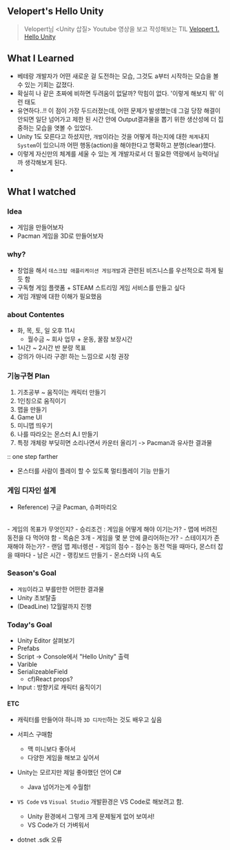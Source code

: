 ## Velopert's Hello Unity

> Velopert님 <Unity 삽질> Youtube 영상을 보고 작성해보는 TIL 
[Velopert 1. Hello Unity](https://youtu.be/_w14ir-ImwU)


## What I Learned 

- 베테랑 개발자가 어떤 새로운 걸 도전하는 모습, 그것도 a부터 시작하는 모습을 볼 수 있는 기회는 값졌다. 
- 확실히 나 같은 초짜에 비하면 두려움이 없달까? 막힘이 없다. '이렇게 해보지 뭐' 이런 태도 
- 유연하다..!! 이 점이 가장 두드러졌는데, 어떤 문제가 발생했는데 그걸 당장 해결이 안되면 일단 넘어가고 제한 된 시간 안에 Output결과물을 뽑기 위한 생산성에 더 집중하는 모습을 엿볼 수 있었다. 
- Unity 1도 모른다고 하셨지만, `개발`이라는 것을 어떻게 하는지에 대한 `체계`내지 `System`이 있으니까 어떤 행동(action)을 해야한다고 명확하고 분명(clear)했다.
- 이렇게 자신만의 체계를 세울 수 있는 게 개발자로서 더 필요한 역량에서 능력아닐까 생각해보게 된다.  
-

## What I watched 

### Idea
- 게임을 만들어보자 
- Pacman 게임을 3D로 만들어보자 

### why? 
- 창업을 해서 `데스크탑 애플리케이션 게임개발`과 관련된 비즈니스를 우선적으로 하게 될듯 함
- 구독형 게임 플랫폼 + STEAM 스트리밍 게임 서비스를 만들고 싶다 
- 게임 개발에 대한 이해가 필요했음 

### about Contentes
- 화, 목, 토, 일 오후 11시 
    - 월수금 ~ 회사 업무 + 운동, 꿀잠 보장시간 
- 1시간 ~ 2시간 반 분량 목표 
- 강의가 아니라 구경! 하는 느낌으로 시청 권장 


### 기능구현 Plan 
1. 기초공부 ~ 움직이는 캐릭터 만들기
2. 1인칭으로 움직이기 
3. 맵을 만들기 
4. Game UI 
5. 미니맵 띄우기 
6. 나를 따라오는 몬스터 A.I 만들기
7. 특정 개체랑 부딪히면 소리나면서 카운터 올리기 
-> Pacman과 유사한 결과물 

:: one step farther
- 몬스터를 사람이 플레이 할 수 있도록 멀티플레이 기능 만들기 


### 게임 디자인 설계
- Reference) 구글 Pacman, 슈퍼마리오 
</br>
- 게임의 목표가 무엇인지?
- 승리조건 : 게임을 어떻게 해야 이기는가? 
    - 맵에 버려진 동전을 다 먹어야 함 
    - 목숨은 3개 
- 게임을 몇 분 안에 클리어하는가? 
- 스테이지가 존재해야 하는가?
- 랜덤 맵 제너렝션
- 게임의 점수
    - 점수는 동전 먹을 때마다, 몬스터 잡을 때마다 
    - 남은 시간 
    - 랭킹보드 만들기 
- 몬스터와 나의 속도 


### Season's Goal 
- `게임`이라고 부를만한 어떤한 결과물 
- Unity 초보탈출 
- (DeadLine) 12월말까지 진행  


### Today's Goal 
- Unity Editor 살펴보기 
- Prefabs
- Script -> Console에서 "Hello Unity" 출력
- Varible 
- SerializeableField 
    - cf)React props?
- Input : 방향키로 캐릭터 움직이기 

#### ETC 
- 캐릭터를 만들어야 하니까 `3D 디자인`하는 것도 배우고 싶음
- 서피스 구매함 
    - 맥 미니보다 좋아서
    - 다양한 게임을 해보고 싶어서
- Unity는 모르지만 제일 좋아했던 언어 C# 
    - Java 넘어가는게 수월함!
- `VS Code` vs `Visual Studio` 개발환경은 VS Code로 해보려고 함.
    - Unity 환경에서 그렇게 크게 문제될게 없어 보여서! 
    - VS Code가 더 가벼워서 

- dotnet .sdk 오류 
